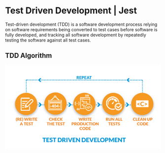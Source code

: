 # Test Driven Development | Jest

Test-driven development (TDD) is a software development process relying on software requirements being converted to test cases before software is fully developed, and tracking all software development by repeatedly testing the software against all test cases.

## TDD Algorithm

<img src="./img/TDD.png" alt="Your Image">
